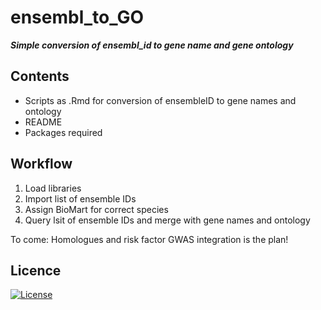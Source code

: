 # ensembl_to_GO

***Simple conversion of ensembl_id to gene name and gene ontology***
 
## Contents
* Scripts as .Rmd for conversion of ensembleID to gene names and ontology 
* README
* Packages required 

## Workflow 

1. Load libraries
1. Import list of ensemble IDs
2. Assign BioMart for correct species 
3. Query lsit of ensemble IDs and merge with gene names and ontology

To come: Homologues and risk factor GWAS integration is the plan! 

## Licence

[![License](https://img.shields.io/badge/License-CC--BY--NC_4.0_International_license.-blue)](#license)
